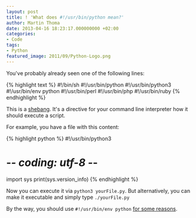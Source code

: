 ```yaml
---
layout: post
title: ! 'What does #!/usr/bin/python mean?'
author: Martin Thoma
date: 2013-04-16 18:23:17.000000000 +02:00
categories:
- Code
tags:
- Python
featured_image: 2011/09/Python-Logo.png
---
```

You've probably already seen one of the following lines:

{% highlight text %}
#!/bin/sh
#!/usr/bin/python
#!/usr/bin/python3
#!/usr/bin/env python
#!/usr/bin/perl
#!/usr/bin/php
#!/usr/bin/ruby
{% endhighlight %}

This is a <a href="http://en.wikipedia.org/wiki/Shebang_%28Unix%29">shebang</a>. It's a directive for your command line interpreter how it should execute a script.

For example, you have a file with this content:

{% highlight python %}
#!/usr/bin/python3
# -*- coding: utf-8 -*-
import sys
print(sys.version_info)
{% endhighlight %}

Now you can execute it via <code>python3 yourFile.py</code>. But alternatively, you can make it executable and simply type <code>./yourFile.py</code>

By the way, you should use <code>#!/usr/bin/env python</code> <a href="http://stackoverflow.com/q/1352922/562769">for some reasons</a>.
